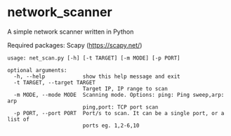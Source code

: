 # network_scanner
A simple network scanner written in Python

Required packages: Scapy (https://scapy.net/)
```
usage: net_scan.py [-h] [-t TARGET] [-m MODE] [-p PORT]

optional arguments:
  -h, --help            show this help message and exit
  -t TARGET, --target TARGET
                        Target IP, IP range to scan
  -m MODE, --mode MODE  Scanning mode. Options: ping: Ping sweep,arp: arp
                        ping,port: TCP port scan
  -p PORT, --port PORT  Port/s to scan. It can be a single port, or a list of
                        ports eg. 1,2-6,10
```
